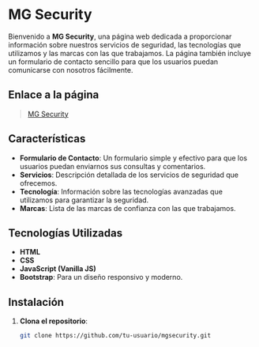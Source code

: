 # MG Security

Bienvenido a **MG Security**, una página web dedicada a proporcionar información sobre nuestros servicios de seguridad, las tecnologías que utilizamos y las marcas con las que trabajamos. La página también incluye un formulario de contacto sencillo para que los usuarios puedan comunicarse con nosotros fácilmente.

## Enlace a la página
> [MG Security](https://mgsecurty.netlify.app/)

## Características

- **Formulario de Contacto**: Un formulario simple y efectivo para que los usuarios puedan enviarnos sus consultas y comentarios.
- **Servicios**: Descripción detallada de los servicios de seguridad que ofrecemos.
- **Tecnología**: Información sobre las tecnologías avanzadas que utilizamos para garantizar la seguridad.
- **Marcas**: Lista de las marcas de confianza con las que trabajamos.

## Tecnologías Utilizadas

- **HTML**
- **CSS**
- **JavaScript (Vanilla JS)**
- **Bootstrap**: Para un diseño responsivo y moderno.

## Instalación

1. **Clona el repositorio**:
   ```sh
   git clone https://github.com/tu-usuario/mgsecurity.git
